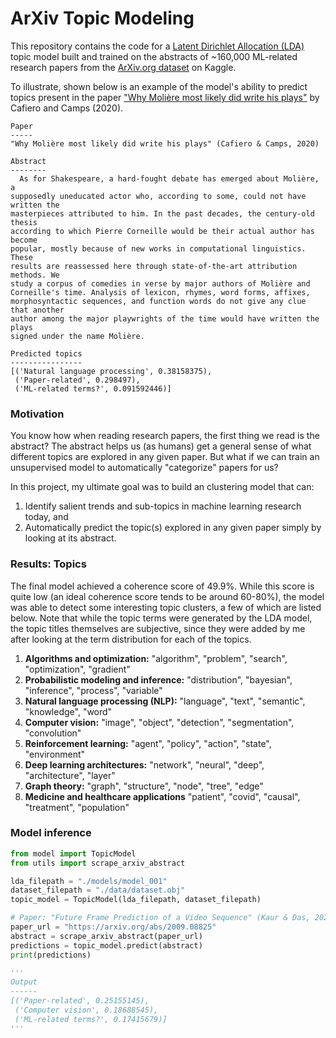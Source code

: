 # ArXiv Topic Modeling

This repository contains the code for a [Latent Dirichlet Allocation (LDA)](https://www.jmlr.org/papers/volume3/blei03a/blei03a.pdf) topic model built and trained on the abstracts of ~160,000 ML-related research papers from the [ArXiv.org dataset](https://www.kaggle.com/Cornell-University/arxiv) on Kaggle. 

To illustrate, shown below is an example of the model's ability to predict topics present in the paper ["Why Molière most likely did write his plays"](https://arxiv.org/abs/2001.01595) by Cafiero and Camps (2020).

```
Paper
-----
"Why Molière most likely did write his plays" (Cafiero & Camps, 2020)

Abstract
--------
  As for Shakespeare, a hard-fought debate has emerged about Molière, a
supposedly uneducated actor who, according to some, could not have written the
masterpieces attributed to him. In the past decades, the century-old thesis
according to which Pierre Corneille would be their actual author has become
popular, mostly because of new works in computational linguistics. These
results are reassessed here through state-of-the-art attribution methods. We
study a corpus of comedies in verse by major authors of Molière and
Corneille's time. Analysis of lexicon, rhymes, word forms, affixes,
morphosyntactic sequences, and function words do not give any clue that another
author among the major playwrights of the time would have written the plays
signed under the name Molière.

Predicted topics
----------------
[('Natural language processing', 0.38158375),
 ('Paper-related', 0.298497),
 ('ML-related terms?', 0.091592446)]
```

### Motivation

You know how when reading research papers, the first thing we read is the abstract? The abstract helps us (as humans) get a general sense of what different topics are explored in any given paper. But what if we can train an unsupervised model to automatically "categorize" papers for us?

In this project, my ultimate goal was to build an clustering model that can:

1. Identify salient trends and sub-topics in machine learning research today, and
2. Automatically predict the topic(s) explored in any given paper simply by looking at its abstract.

### Results: Topics

The final model achieved a coherence score of 49.9%. While this score is quite low (an ideal coherence score tends to be around 60-80%), the model was able to detect some interesting topic clusters, a few of which are listed below. Note that while the topic terms were generated by the LDA model, the topic titles themselves are subjective, since they were added by me after looking at the term distribution for each of the topics.

1. **Algorithms and optimization:** "algorithm", "problem", "search", "optimization", "gradient"
2. **Probabilistic modeling and inference:** "distribution", "bayesian", "inference", "process", "variable"
3. **Natural language processing (NLP):** "language", "text", "semantic", "knowledge", "word"
4. **Computer vision:** "image", "object", "detection", "segmentation", "convolution"
5. **Reinforcement learning:** "agent", "policy", "action", "state", "environment"
6. **Deep learning architectures:** "network", "neural", "deep", "architecture", "layer"
7. **Graph theory:** "graph", "structure", "node", "tree", "edge"
8. **Medicine and healthcare applications** "patient", "covid", "causal", "treatment", "population"

### Model inference

```python
from model import TopicModel
from utils import scrape_arxiv_abstract

lda_filepath = "./models/model_001"
dataset_filepath = "./data/dataset.obj"
topic_model = TopicModel(lda_filepath, dataset_filepath)

# Paper: "Future Frame Prediction of a Video Sequence" (Kaur & Das, 2020)
paper_url = "https://arxiv.org/abs/2009.08825"
abstract = scrape_arxiv_abstract(paper_url)
predictions = topic_model.predict(abstract)
print(predictions)

'''
Output
------
[('Paper-related', 0.25155145),
 ('Computer vision', 0.18688545),
 ('ML-related terms?', 0.17415679)]
'''
```
